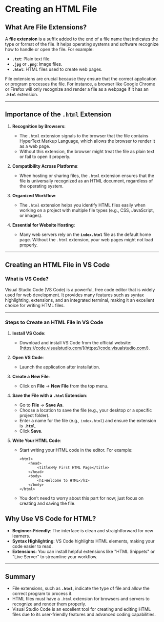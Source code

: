 # Creating an HTML File

## What Are File Extensions?

A **file extension** is a suffix added to the end of a file name that indicates the type or format of the file. It helps operating systems and software recognize how to handle or open the file. For example:

- **`.txt`**: Plain text file.
- **`.jpg`** or **`.png`**: Image files.
- **`.html`**: HTML files used to create web pages.

File extensions are crucial because they ensure that the correct application or program processes the file. For instance, a browser like Google Chrome or Firefox will only recognize and render a file as a webpage if it has an **`.html`** extension.

---

## Importance of the `.html` Extension

1. **Recognition by Browsers**:

   - The `.html` extension signals to the browser that the file contains HyperText Markup Language, which allows the browser to render it as a web page.
   - Without this extension, the browser might treat the file as plain text or fail to open it properly.

2. **Compatibility Across Platforms**:

   - When hosting or sharing files, the `.html` extension ensures that the file is universally recognized as an HTML document, regardless of the operating system.

3. **Organized Workflow**:

   - The `.html` extension helps you identify HTML files easily when working on a project with multiple file types (e.g., CSS, JavaScript, or images).

4. **Essential for Website Hosting**:
   - Many web servers rely on the **`index.html`** file as the default home page. Without the `.html` extension, your web pages might not load properly.

---

## Creating an HTML File in VS Code

### What is VS Code?

Visual Studio Code (VS Code) is a powerful, free code editor that is widely used for web development. It provides many features such as syntax highlighting, extensions, and an integrated terminal, making it an excellent choice for writing HTML files.

---

### Steps to Create an HTML File in VS Code

1. **Install VS Code**:

   - Download and install VS Code from the official website: [https://code.visualstudio.com/](https://code.visualstudio.com/).

2. **Open VS Code**:

   - Launch the application after installation.

3. **Create a New File**:

   - Click on **File** → **New File** from the top menu.

4. **Save the File with a `.html` Extension**:

   - Go to **File** → **Save As**.
   - Choose a location to save the file (e.g., your desktop or a specific project folder).
   - Enter a name for the file (e.g., `index.html`) and ensure the extension is **`.html`**.
   - Click **Save**.

5. **Write Your HTML Code**:
   - Start writing your HTML code in the editor. For example:
     ```
     <html>
         <head>
             <title>My First HTML Page</title>
         </head>
         <body>
             <h1>Welcome to HTML</h1>
         </body>
     </html>
     ```
   - You don’t need to worry about this part for now; just focus on creating and saving the file.

## Why Use VS Code for HTML?

- **Beginner-Friendly**: The interface is clean and straightforward for new learners.
- **Syntax Highlighting**: VS Code highlights HTML elements, making your code easier to read.
- **Extensions**: You can install helpful extensions like "HTML Snippets" or "Live Server" to streamline your workflow.

---

## Summary

- File extensions, such as **`.html`**, indicate the type of file and allow the correct program to process it.
- HTML files must have a `.html` extension for browsers and servers to recognize and render them properly.
- Visual Studio Code is an excellent tool for creating and editing HTML files due to its user-friendly features and advanced coding capabilities.
